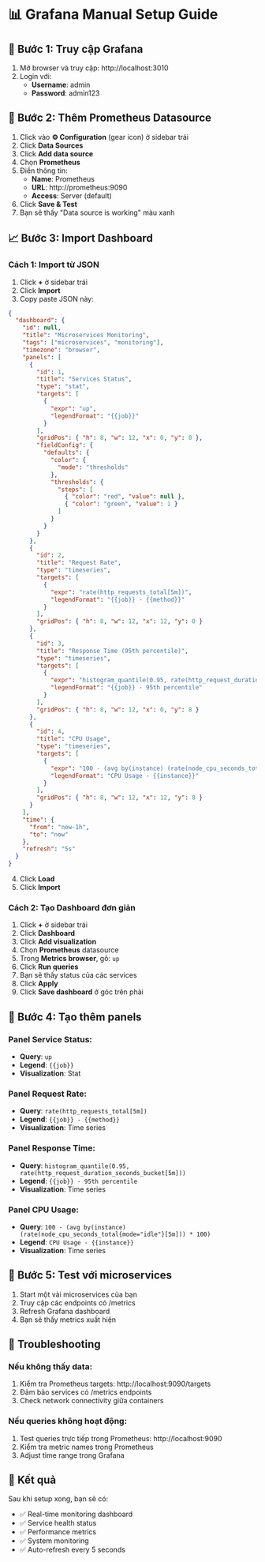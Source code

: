 # 📊 Grafana Manual Setup Guide

## 🎯 Bước 1: Truy cập Grafana

1. Mở browser và truy cập: http://localhost:3010
2. Login với:
   - **Username**: admin
   - **Password**: admin123

## 🔗 Bước 2: Thêm Prometheus Datasource

1. Click vào **⚙️ Configuration** (gear icon) ở sidebar trái
2. Click **Data Sources**
3. Click **Add data source**
4. Chọn **Prometheus**
5. Điền thông tin:
   - **Name**: Prometheus
   - **URL**: http://prometheus:9090
   - **Access**: Server (default)
6. Click **Save & Test**
7. Bạn sẽ thấy "Data source is working" màu xanh

## 📈 Bước 3: Import Dashboard

### Cách 1: Import từ JSON
1. Click **+** ở sidebar trái
2. Click **Import**
3. Copy paste JSON này:

```json
{
  "dashboard": {
    "id": null,
    "title": "Microservices Monitoring",
    "tags": ["microservices", "monitoring"],
    "timezone": "browser",
    "panels": [
      {
        "id": 1,
        "title": "Services Status",
        "type": "stat",
        "targets": [
          {
            "expr": "up",
            "legendFormat": "{{job}}"
          }
        ],
        "gridPos": { "h": 8, "w": 12, "x": 0, "y": 0 },
        "fieldConfig": {
          "defaults": {
            "color": {
              "mode": "thresholds"
            },
            "thresholds": {
              "steps": [
                { "color": "red", "value": null },
                { "color": "green", "value": 1 }
              ]
            }
          }
        }
      },
      {
        "id": 2,
        "title": "Request Rate",
        "type": "timeseries",
        "targets": [
          {
            "expr": "rate(http_requests_total[5m])",
            "legendFormat": "{{job}} - {{method}}"
          }
        ],
        "gridPos": { "h": 8, "w": 12, "x": 12, "y": 0 }
      },
      {
        "id": 3,
        "title": "Response Time (95th percentile)",
        "type": "timeseries",
        "targets": [
          {
            "expr": "histogram_quantile(0.95, rate(http_request_duration_seconds_bucket[5m]))",
            "legendFormat": "{{job}} - 95th percentile"
          }
        ],
        "gridPos": { "h": 8, "w": 12, "x": 0, "y": 8 }
      },
      {
        "id": 4,
        "title": "CPU Usage",
        "type": "timeseries",
        "targets": [
          {
            "expr": "100 - (avg by(instance) (rate(node_cpu_seconds_total{mode=\"idle\"}[5m])) * 100)",
            "legendFormat": "CPU Usage - {{instance}}"
          }
        ],
        "gridPos": { "h": 8, "w": 12, "x": 12, "y": 8 }
      }
    ],
    "time": {
      "from": "now-1h",
      "to": "now"
    },
    "refresh": "5s"
  }
}
```

4. Click **Load**
5. Click **Import**

### Cách 2: Tạo Dashboard đơn giản
1. Click **+** ở sidebar trái
2. Click **Dashboard**
3. Click **Add visualization**
4. Chọn **Prometheus** datasource
5. Trong **Metrics browser**, gõ: `up`
6. Click **Run queries**
7. Bạn sẽ thấy status của các services
8. Click **Apply**
9. Click **Save dashboard** ở góc trên phải

## 🎯 Bước 4: Tạo thêm panels

### Panel Service Status:
- **Query**: `up`
- **Legend**: `{{job}}`
- **Visualization**: Stat

### Panel Request Rate:
- **Query**: `rate(http_requests_total[5m])`
- **Legend**: `{{job}} - {{method}}`
- **Visualization**: Time series

### Panel Response Time:
- **Query**: `histogram_quantile(0.95, rate(http_request_duration_seconds_bucket[5m]))`
- **Legend**: `{{job}} - 95th percentile`
- **Visualization**: Time series

### Panel CPU Usage:
- **Query**: `100 - (avg by(instance) (rate(node_cpu_seconds_total{mode="idle"}[5m])) * 100)`
- **Legend**: `CPU Usage - {{instance}}`
- **Visualization**: Time series

## 🚀 Bước 5: Test với microservices

1. Start một vài microservices của bạn
2. Truy cập các endpoints có /metrics
3. Refresh Grafana dashboard
4. Bạn sẽ thấy metrics xuất hiện

## 🔧 Troubleshooting

### Nếu không thấy data:
1. Kiểm tra Prometheus targets: http://localhost:9090/targets
2. Đảm bảo services có /metrics endpoints
3. Check network connectivity giữa containers

### Nếu queries không hoạt động:
1. Test queries trực tiếp trong Prometheus: http://localhost:9090
2. Kiểm tra metric names trong Prometheus
3. Adjust time range trong Grafana

## 🎉 Kết quả

Sau khi setup xong, bạn sẽ có:
- ✅ Real-time monitoring dashboard
- ✅ Service health status
- ✅ Performance metrics
- ✅ System monitoring
- ✅ Auto-refresh every 5 seconds
